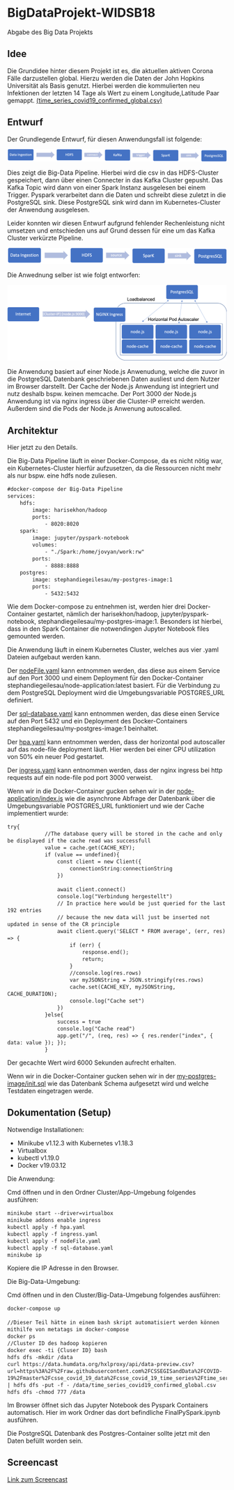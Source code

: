 # BigDataProjekt-WIDSB18
Abgabe des Big Data Projekts


## Idee
Die Grundidee hinter diesem Projekt ist es, die aktuellen aktiven Corona Fälle darzustellen global. Hierzu werden die Daten der John Hopkins Universität als Basis genutzt. Hierbei werden die kommulierten neu Infektionen der letzten 14 Tage als Wert zu einem Longitude,Latitude Paar gemappt. [(time_series_covid19_confirmed_global.csv)](https://data.humdata.org/dataset/novel-coronavirus-2019-ncov-cases) 

## Entwurf

Der Grundlegende Entwurf, für diesen Anwendungsfall ist folgende:

![Data Processing](./images/Prozess1.png)

Dies zeigt die Big-Data Pipeline. Hierbei wird die csv in das HDFS-Cluster gespeichert, dann über einen Connecter in das Kafka Cluster gepusht. Das Kafka Topic wird dann von einer Spark Instanz ausgelesen bei einem Trigger. Pyspark verarbeitet dann die Daten und schreibt diese zuletzt in die PostgreSQL sink. Diese PostgreSQL sink wird dann im Kubernetes-Cluster der Anwendung ausgelesen. 

Leider konnten wir diesen Entwurf aufgrund fehlender Rechenleistung nicht umsetzen und entschieden uns auf Grund dessen für eine um das Kafka Cluster verkürzte Pipeline.

![Data Processing](./images/Prozess2.png)

Die Anwednung selber ist wie folgt entworfen:

![Data Processing](./images/Loadbalanced.png)

Die Anwendung basiert auf einer Node.js Anwenudung, welche die zuvor in die PostgreSQL Datenbank geschriebenen Daten ausliest und dem Nutzer im Browser darstellt. Der Cache der Node.js Anwendung ist integriert und nutz deshalb bspw. keinen memcache. Der Port 3000 der Node.js Anwendung ist via nginx ingress über die Cluster-IP erreicht werden. Außerdem sind die Pods der Node.js Anwenung autoscalled.

## Architektur
Hier jetzt zu den Details.

Die Big-Data Pipeline läuft in einer Docker-Compose, da es nicht nötig war, ein Kubernetes-Cluster hierfür aufzusetzen, da die Ressourcen nicht mehr als nur bspw. eine hdfs node zuliesen.
```
#docker-compose der Big-Data Pipeline
services:
    hdfs:
        image: harisekhon/hadoop
        ports:
            - 8020:8020
    spark:
        image: jupyter/pyspark-notebook
        volumes:
            - "./Spark:/home/jovyan/work:rw"
        ports:
            - 8888:8888
    postgres:
        image: stephandiegeilesau/my-postgres-image:1
        ports:
            - 5432:5432
```
Wie dem Docker-compose zu entnehmen ist, werden hier drei Docker-Container gestartet, nämlich der harisekhon/hadoop, jupyter/pyspark-notebook, stephandiegeilesau/my-postgres-image:1. Besonders ist hierbei, dass in den Spark Container die notwendingen Jupyter Notebook files gemounted werden.

Die Anwendung läuft in einem Kubernetes Cluster, welches aus vier .yaml Dateien aufgebaut werden kann. 

Der [nodeFile.yaml](./Cluster/App-Umgebung/nodeFile.yaml) kann entnommen werden, das diese aus einem Service auf den Port 3000 und einem Deployment für den Docker-Container stephandiegeilesau/node-application:latest basiert. Für die Verbindung zu dem PostgreSQL Deployment wird die Umgebungsvariable POSTGRES_URL definiert.

Der [sql-database.yaml](./Cluster/App-Umgebung/sql-database.yaml) kann entnommen werden, das diese einen Service auf den Port 5432 und ein Deployment des Docker-Containers stephandiegeilesau/my-postgres-image:1 beinhaltet.

Der [hpa.yaml](./Cluster/App-Umgebung/hpa.yaml) kann entnommen werden, dass der horizontal pod autoscaller auf das node-file deployment läuft. Hier werden bei einer CPU utilization von 50% ein neuer Pod gestartet.

Der [ingress.yaml](./Cluster/App-Umgebung/ingress.yaml) kann entnommen werden, dass der nginx ingress bei http requests auf ein node-file pod port 3000 verweist.

Wenn wir in die Docker-Container gucken sehen wir in der [node-application/index.js](./Docker-Container/node-application/nodejs/index.js) wie die asynchrone Abfrage der Datenbank über die Umgebungsvariable POSTGRES_URL funktioniert und wie der Cache implementiert wurde:

```
try{
            //The database query will be stored in the cache and only be displayed if the cache read was successfull
            value = cache.get(CACHE_KEY);
            if (value == undefined){
                const client = new Client({
                    connectionString:connectionString
                })
                
                await client.connect()
                console.log("Verbindung hergestellt")
                // In practice here would be just queried for the last 192 entries
                // because the new data will just be inserted not updated in sense of the CR principle
                await client.query('SELECT * FROM average', (err, res) => {
                    if (err) {
                        response.end();
                        return;
                    }
                    //console.log(res.rows)
                    var myJSONString = JSON.stringify(res.rows)
                    cache.set(CACHE_KEY, myJSONString, CACHE_DURATION);
                    console.log("Cache set")
                })
            }else{
                success = true
                console.log("Cache read")
                app.get("/", (req, res) => { res.render("index", { data: value }); });
            }
```

Der gecachte Wert wird 6000 Sekunden aufrecht erhalten.

Wenn wir in die Docker-Container gucken sehen wir in der [my-postgres-image/init.sql](./Docker-Container/my-postgres-image/postgres/init.sql) wie das Datenbank Schema aufgesetzt wird und welche Testdaten eingetragen werde.

## Dokumentation (Setup)
Notwendige Installationen:
- Minikube v1.12.3 with Kubernetes v1.18.3
- Virtualbox
- kubectl v1.19.0
- Docker  v19.03.12


Die Anwendung:


Cmd öffnen und in den Ordner Cluster/App-Umgebung folgendes ausführen:
```
minikube start --driver=virtualbox
minikube addons enable ingress
kubectl apply -f hpa.yaml
kubectl apply -f ingress.yaml
kubectl apply -f nodeFile.yaml
kubectl apply -f sql-database.yaml
minikube ip
```

Kopiere die IP Adresse in den Browser.

Die Big-Data-Umgebung:

Cmd öffnen und in den Cluster/Big-Data-Umgebung folgendes ausführen:
```
docker-compose up

//Dieser Teil hätte in einem bash skript automatisiert werden können mithilfe von metatags im docker-compose
docker ps
//Cluster ID des hadoop kopieren
docker exec -ti {Cluser ID} bash
hdfs dfs -mkdir /data
curl https://data.humdata.org/hxlproxy/api/data-preview.csv?url=https%3A%2F%2Fraw.githubusercontent.com%2FCSSEGISandData%2FCOVID-19%2Fmaster%2Fcsse_covid_19_data%2Fcsse_covid_19_time_series%2Ftime_series_covid19_confirmed_global.csv | hdfs dfs -put -f - /data/time_series_covid19_confirmed_global.csv
hdfs dfs -chmod 777 /data
```
Im Browser öffnet sich das Jupyter Notebook des Pyspark Containers automatisch. Hier im work Ordner das dort befindliche FinalPySpark.ipynb ausführen.

Die PostgreSQL Datenbank des Postgres-Container sollte jetzt mit den Daten befüllt worden sein.

## Screencast

[Link zum Screencast](./images/Screencast.mp4)
